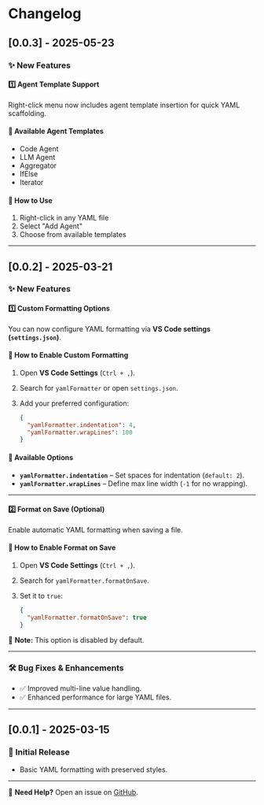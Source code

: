 # Changelog

## [0.0.3] - 2025-05-23

### ✨ New Features

#### 1️⃣ Agent Template Support

Right-click menu now includes agent template insertion for quick YAML scaffolding.

#### 🧠 Available Agent Templates

- Code Agent
- LLM Agent
- Aggregator
- IfElse
- Iterator

#### 📝 How to Use

1. Right-click in any YAML file
2. Select "Add Agent"
3. Choose from available templates

---

## [0.0.2] - 2025-03-21

### ✨ New Features

#### 1️⃣ Custom Formatting Options

You can now configure YAML formatting via **VS Code settings (`settings.json`)**.

#### 🧠 How to Enable Custom Formatting

1. Open **VS Code Settings** (`Ctrl + ,`).  
2. Search for `yamlFormatter` or open `settings.json`.  
3. Add your preferred configuration:

   ```json
   {
     "yamlFormatter.indentation": 4,
     "yamlFormatter.wrapLines": 100
   }
   ```

#### 🔧 Available Options

- **`yamlFormatter.indentation`** – Set spaces for indentation (`default: 2`).
- **`yamlFormatter.wrapLines`** – Define max line width (`-1` for no wrapping).

---

#### 2️⃣ Format on Save (Optional)

Enable automatic YAML formatting when saving a file.

#### 🧠 How to Enable Format on Save

1. Open **VS Code Settings** (`Ctrl + ,`).
2. Search for `yamlFormatter.formatOnSave`.
3. Set it to `true`:

   ```json
   {
     "yamlFormatter.formatOnSave": true
   }
   ```

📝 **Note:** This option is disabled by default.

---

### 🛠️ Bug Fixes & Enhancements

- ✅ Improved multi-line value handling.
- ✅ Enhanced performance for large YAML files.

---

## [0.0.1] - 2025-03-15

### 🎉 Initial Release

- Basic YAML formatting with preserved styles.

---

🚀 **Need Help?** Open an issue on [GitHub](https://github.com/your-username/yaml-formatter/issues).

